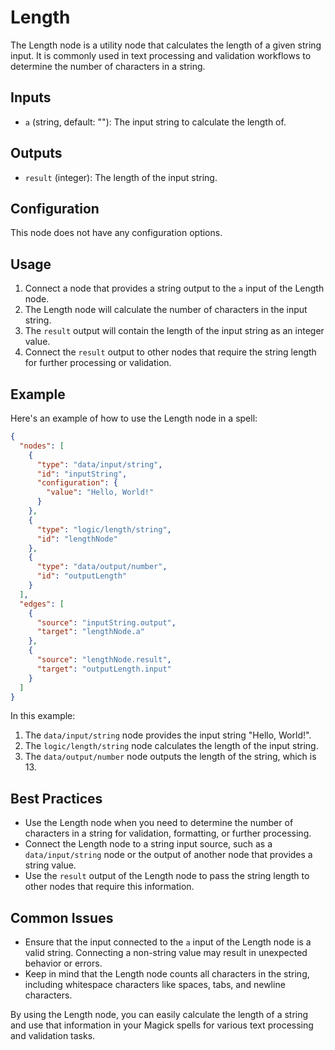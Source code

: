 # Length

The Length node is a utility node that calculates the length of a given string input. It is commonly used in text processing and validation workflows to determine the number of characters in a string.

## Inputs

- `a` (string, default: ""): The input string to calculate the length of.

## Outputs

- `result` (integer): The length of the input string.

## Configuration

This node does not have any configuration options.

## Usage

1. Connect a node that provides a string output to the `a` input of the Length node.
2. The Length node will calculate the number of characters in the input string.
3. The `result` output will contain the length of the input string as an integer value.
4. Connect the `result` output to other nodes that require the string length for further processing or validation.

## Example

Here's an example of how to use the Length node in a spell:

```json
{
  "nodes": [
    {
      "type": "data/input/string",
      "id": "inputString",
      "configuration": {
        "value": "Hello, World!"
      }
    },
    {
      "type": "logic/length/string",
      "id": "lengthNode"
    },
    {
      "type": "data/output/number",
      "id": "outputLength"
    }
  ],
  "edges": [
    {
      "source": "inputString.output",
      "target": "lengthNode.a"
    },
    {
      "source": "lengthNode.result",
      "target": "outputLength.input"
    }
  ]
}
```

In this example:
1. The `data/input/string` node provides the input string "Hello, World!".
2. The `logic/length/string` node calculates the length of the input string.
3. The `data/output/number` node outputs the length of the string, which is 13.

## Best Practices

- Use the Length node when you need to determine the number of characters in a string for validation, formatting, or further processing.
- Connect the Length node to a string input source, such as a `data/input/string` node or the output of another node that provides a string value.
- Use the `result` output of the Length node to pass the string length to other nodes that require this information.

## Common Issues

- Ensure that the input connected to the `a` input of the Length node is a valid string. Connecting a non-string value may result in unexpected behavior or errors.
- Keep in mind that the Length node counts all characters in the string, including whitespace characters like spaces, tabs, and newline characters.

By using the Length node, you can easily calculate the length of a string and use that information in your Magick spells for various text processing and validation tasks.
